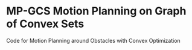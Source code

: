 # MP-GCS Motion Planning on Graph of Convex Sets

Code for Motion Planning around Obstacles with Convex Optimization
